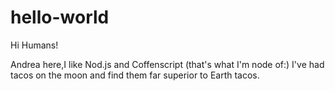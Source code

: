 # hello-world

Hi Humans!

Andrea here,I like Nod.js and Coffenscript (that's what I'm node of:)
I've had tacos on the moon and find them far superior to Earth tacos.
